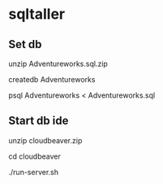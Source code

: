 # sqltaller

## Set db
unzip Adventureworks.sql.zip

createdb Adventureworks

psql Adventureworks < Adventureworks.sql

## Start db ide
unzip cloudbeaver.zip 

cd cloudbeaver

./run-server.sh
